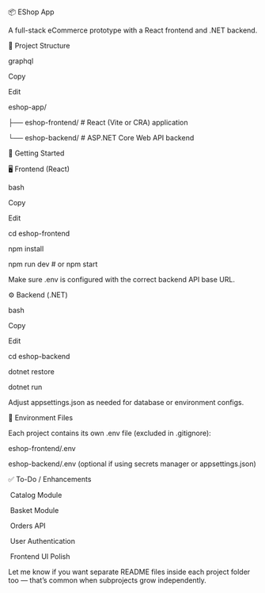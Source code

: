 📦 EShop App

A full-stack eCommerce prototype with a React frontend and .NET backend.



🔧 Project Structure

graphql

Copy

Edit

eshop-app/

├── eshop-frontend/      # React (Vite or CRA) application

└── eshop-backend/       # ASP.NET Core Web API backend





🚀 Getting Started

🖥 Frontend (React)

bash

Copy

Edit

cd eshop-frontend

npm install

npm run dev  # or npm start

Make sure .env is configured with the correct backend API base URL.



⚙️ Backend (.NET)

bash

Copy

Edit

cd eshop-backend

dotnet restore

dotnet run

Adjust appsettings.json as needed for database or environment configs.



📁 Environment Files

Each project contains its own .env file (excluded in .gitignore):



eshop-frontend/.env



eshop-backend/.env (optional if using secrets manager or appsettings.json)



✅ To-Do / Enhancements

&nbsp;Catalog Module



&nbsp;Basket Module



&nbsp;Orders API



&nbsp;User Authentication



&nbsp;Frontend UI Polish



Let me know if you want separate README files inside each project folder too — that’s common when subprojects grow independently.

